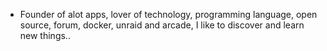 - Founder of alot apps, lover of technology, programming language, open source, forum, docker, unraid and arcade, I like to discover and learn new things..
  <br>
























































































































































































































































































































































































































































































































































































































































































































































